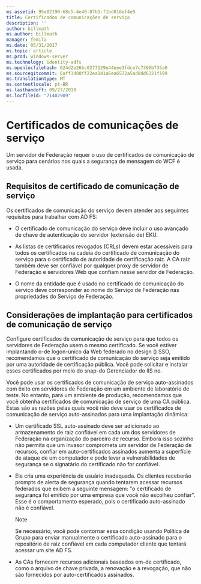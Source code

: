 ```yaml
---
ms.assetid: 95e82190-68c5-4e40-87b1-f1bd816ef4e9
title: Certificados de comunicações de serviço
description: ''
author: billmath
ms.author: billmath
manager: femila
ms.date: 05/31/2017
ms.topic: article
ms.prod: windows-server
ms.technology: identity-adfs
ms.openlocfilehash: 624d2e26bc0277129e44eee3fdce7c7396b735a0
ms.sourcegitcommit: 6aff3d88ff22ea141a6ea6572a5ad8dd6321f199
ms.translationtype: MT
ms.contentlocale: pt-BR
ms.lasthandoff: 09/27/2019
ms.locfileid: "71407909"
---
```

# <a name="service-communications-certificates"></a>Certificados de comunicações de serviço

Um servidor de Federação requer o uso de certificados de comunicação de serviço para cenários nos quais a segurança de mensagem do WCF é usada.  
  
## <a name="service-communication-certificate-requirements"></a>Requisitos de certificado de comunicação de serviço  
Os certificados de comunicação do serviço devem atender aos seguintes requisitos para trabalhar com AD FS:  
  
-   O certificado de comunicação do serviço deve incluir o uso avançado de chave de autenticação do servidor \(extensão de\) EKU.  
  
-   As listas de certificados revogados \(CRLs\) devem estar acessíveis para todos os certificados na cadeia do certificado de comunicação do serviço para o certificado de autoridade de certificação raiz. A CA raiz também deve ser confiável por qualquer proxy de servidor de Federação e servidores Web que confiam nesse servidor de Federação.  
  
-   O nome da entidade que é usado no certificado de comunicação do serviço deve corresponder ao nome do Serviço de Federação nas propriedades do Serviço de Federação.  
  
## <a name="deployment-considerations-for-service-communication-certificates"></a>Considerações de implantação para certificados de comunicação de serviço  
Configure certificados de comunicação de serviço para que todos os servidores de Federação usem o mesmo certificado. Se você estiver implantando o\-de logon\-único da Web federado no design \(\) SSO, recomendamos que o certificado de comunicação do serviço seja emitido por uma autoridade de certificação pública. Você pode solicitar e instalar esses certificados por meio do snap\-do Gerenciador do IIS no.  
  
Você pode usar os certificados de comunicação de serviço auto\-assinados com êxito em servidores de Federação em um ambiente de laboratório de teste. No entanto, para um ambiente de produção, recomendamos que você obtenha certificados de comunicação de serviço de uma CA pública. Estas são as razões pelas quais você não deve usar os certificados de comunicação de serviço auto\-assinados para uma implantação dinâmica:  
  
-   Um certificado SSL auto\-assinado deve ser adicionado ao armazenamento de raiz confiável em cada um dos servidores de Federação na organização do parceiro de recurso. Embora isso sozinho não permita que um invasor comprometa um servidor de Federação de recursos, confiar em auto\-certificados assinados aumenta a superfície de ataque de um computador e pode levar a vulnerabilidades de segurança se o signatário do certificado não for confiável.  
  
-   Ele cria uma experiência de usuário inadequada. Os clientes receberão prompts de alerta de segurança quando tentarem acessar recursos federados que exibem a seguinte mensagem: "o certificado de segurança foi emitido por uma empresa que você não escolheu confiar". Esse é o comportamento esperado, pois o certificado auto\-assinado não é confiável.  
  
    > [!NOTE]  
    > Se necessário, você pode contornar essa condição usando Política de Grupo para enviar manualmente o certificado auto\-assinado para o repositório de raiz confiável em cada computador cliente que tentará acessar um site AD FS.  
  
-   As CAs fornecem recursos adicionais baseados em\-de certificado, como o arquivo de chave privada, a renovação e a revogação, que não são fornecidos por auto\-certificados assinados.  
  

